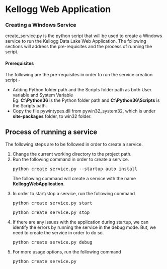 # Kellogg Web Application

### Creating a Windows Service

create_service.py is the python script that will be used to create a Windows service to run the
 Kellogg Data Lake Web Application. The following sections will address the pre-requisites and
  the process of running the script.
#### Prerequisites

The following are the pre-requisites in order to run the service creation script - 
<ul>
<li> Adding Python folder path and the Scripts folder path as both User variable and System
 Variable <br>
    Eg: <b>C:\Python36</b> is the Python folder path and <b>C:\Python36\Scripts</b> is the
     Scripts path.  
 </li>
 <li> Copy the file pywintypes.dll from pywin32_system32, which is under <b>site-packages</b>
  folder, to win32 folder.
 </li>
</ul>

## Process of running a service

The following steps are to be followed in order to create a service.

<ol>
<li> Change the current working directory to the project path.</li>
<li> Run the following command in order to create a service. 
    <pre>python create_service.py --startup auto install </pre>
    <p>
        The following command will create a service with the name <b>KelloggWebApplication</b>.
    </p>
<li> In order to start/stop a service, run the following command
     <pre>python create_service.py start</pre>
     <pre>python create_service.py stop</pre>
</li>
<li>
    If there are any issues with the application during startup, we can identify the errors by
     running the service in the debug mode. But, we need to create the service in order to do so.
     <pre>python create_service.py debug</pre>
</li>
<li>
For more usage options, run the following command
<pre>python create_service.py</pre>
</li>
</ol>
